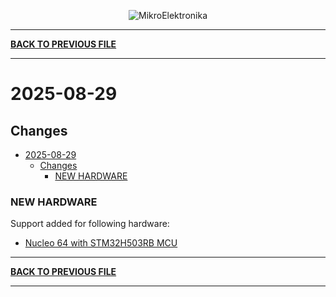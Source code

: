 <p align="center">
  <img src="http://www.mikroe.com/img/designs/beta/logo_small.png?raw=true" alt="MikroElektronika"/>
</p>

---

**[BACK TO PREVIOUS FILE](../changelog.md)**

---

# 2025-08-29

## Changes

- [2025-08-29](#2025-08-29)
  - [Changes](#changes)
    - [NEW HARDWARE](#new-hardware)

### NEW HARDWARE

Support added for following hardware:

+ [Nucleo 64 with STM32H503RB MCU](https://www.st.com/content/st_com/en/products/evaluation-tools/product-evaluation-tools/mcu-mpu-eval-tools/stm32-mcu-mpu-eval-tools/stm32-nucleo-boards/nucleo-h503rb.html)

---

**[BACK TO PREVIOUS FILE](../changelog.md)**

---
